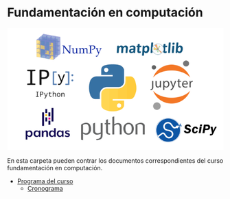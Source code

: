 # Fundamentación en computación

![](https://raw.githubusercontent.com/jacallem94/Fund-Computacion/main/Figures/FundComp.png)

En esta carpeta pueden contrar los documentos correspondientes del curso fundamentación en computación.

- [Programa del curso](https://github.com/jacallem94/Fund-Computacion/blob/main/Documentos/Programa_Curso_Fundamentaci%C3%B3n_En_Computaci%C3%B3n(0302150).pdf)
   - [Cronograma](https://github.com/jacallem94/Fund-Computacion/blob/main/Documentos/Cronograma_FundComputaci%C3%B3n_2022-1.pdf)

